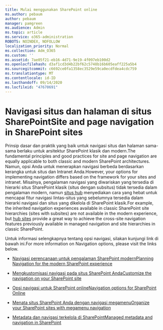 ```yaml
---
title: Mulai menggunakan SharePoint online
ms.author: pebaum
author: pebaum
manager: pamgreen
ms.audience: Admin
ms.topic: article
ms.service: o365-administration
ROBOTS: NOINDEX, NOFOLLOW
localization_priority: Normal
ms.collection: Adm_O365
ms.custom: ''
ms.assetid: 7ae05f21-eb16-4d71-9e19-4f097eb100d2
ms.openlocfilehash: d3af1cd3d4b22bf62c5748b16b605eaff225a5b4
ms.sourcegitcommit: c6692ce0fa1358ec3529e59ca0ecdfdea4cdc759
ms.translationtype: MT
ms.contentlocale: id-ID
ms.lasthandoff: 09/14/2020
ms.locfileid: "47670691"
---
```

# <a name="site-and-page-navigation-in-sharepoint-sites"></a><span data-ttu-id="77536-102">Navigasi situs dan halaman di situs SharePoint</span><span class="sxs-lookup"><span data-stu-id="77536-102">Site and page navigation in SharePoint sites</span></span>

<span data-ttu-id="77536-103">Prinsip dasar dan praktik yang baik untuk navigasi situs dan halaman sama-sama berlaku untuk arsitektur SharePoint klasik dan modern.</span><span class="sxs-lookup"><span data-stu-id="77536-103">The fundamental principles and good practices for site and page navigation are equally applicable to both classic and modern SharePoint architectures.</span></span> <span data-ttu-id="77536-104">Namun, opsi Anda untuk menerapkan navigasi berbeda berdasarkan kerangka untuk situs dan Intranet Anda.</span><span class="sxs-lookup"><span data-stu-id="77536-104">However, your options for implementing navigation differs based on the framework for your sites and intranet.</span></span> <span data-ttu-id="77536-105">Misalnya, pengalaman navigasi yang diwariskan yang tersedia di hierarki situs SharePoint klasik (situs dengan subsitus) tidak tersedia dalam pengalaman modern, namun [situs hub](https://support.office.com/article/fe26ae84-14b7-45b6-a6d1-948b3966427f) menyediakan cara yang hebat untuk mencapai fitur navigasi lintas-situs yang sebelumnya tersedia dalam hierarki navigasi dan situs yang dikelola di SharePoint klasik.</span><span class="sxs-lookup"><span data-stu-id="77536-105">For example, the inherited navigation experiences available in classic SharePoint site hierarchies (sites with subsites) are not available in the modern experience, but [hub sites](https://support.office.com/article/fe26ae84-14b7-45b6-a6d1-948b3966427f) provide a great way to achieve the cross-site navigation features previously available in managed navigation and site hierarchies in classic SharePoint.</span></span>

 <span data-ttu-id="77536-106">Untuk informasi selengkapnya tentang opsi navigasi, silakan kunjungi link di bawah ini.</span><span class="sxs-lookup"><span data-stu-id="77536-106">For more information on Navigation options, please visit the links below.</span></span>

 - [<span data-ttu-id="77536-107">Navigasi perencanaan untuk pengalaman SharePoint modern</span><span class="sxs-lookup"><span data-stu-id="77536-107">Planning Navigation for the modern SharePoint experience</span></span>](https://docs.microsoft.com/sharepoint/plan-navigation-modern-experience)

- [<span data-ttu-id="77536-108">Mengkustomisasi navigasi pada situs SharePoint Anda</span><span class="sxs-lookup"><span data-stu-id="77536-108">Customize the navigation on your SharePoint site</span></span>](https://support.office.com/article/customize-the-navigation-on-your-sharepoint-site-3cd61ae7-a9ed-4e1e-bf6d-4655f0bf25ca)

- [<span data-ttu-id="77536-109">Opsi navigasi untuk SharePoint online</span><span class="sxs-lookup"><span data-stu-id="77536-109">Navigation options for SharePoint Online</span></span>](https://docs.microsoft.com/office365/enterprise/navigation-options-for-sharepoint-online)
 
- [<span data-ttu-id="77536-110">Menata situs SharePoint Anda dengan navigasi megamenu</span><span class="sxs-lookup"><span data-stu-id="77536-110">Organize your SharePoint sites with megamenu navigation</span></span>](https://techcommunity.microsoft.com/t5/Microsoft-SharePoint-Blog/Organize-your-SharePoint-sites-with-megamenu-navigation-and-new/ba-p/328068)

- [<span data-ttu-id="77536-111">Metadata dan navigasi terkelola di SharePoint</span><span class="sxs-lookup"><span data-stu-id="77536-111">Managed metadata and navigation in SharePoint</span></span>](https://docs.microsoft.com/sharepoint/dev/general-development/managed-metadata-and-navigation-in-sharepoint)


